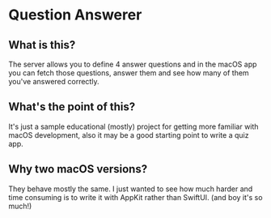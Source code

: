 # Question Answerer
## What is this?
The server allows you to define 4 answer questions and in the macOS app you can fetch those questions, answer them and see how many of them you've answered correctly.

## What's the point of this? 
It's just a sample educational (mostly) project for getting more familiar with macOS development, also it may be a good starting point to write a quiz app.

## Why two macOS versions?
They behave mostly the same. I just wanted to see how much harder and time consuming is to write it with AppKit rather than SwiftUI. (and boy it's so much!) 